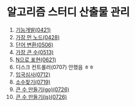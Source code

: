 # 알고리즘 스터디 산출물 관리

1. [기능개발(0421)](/hojeong/Algorithm0421.java)<br>
2. [가장 먼 노드(0428)](/hojeong/Algorithm0428.java)<br>
3. [단어 변환(0506)](/hojeong/solution0506.go)<br>
4. [가장 큰 수(0513)](/hojeong/solution0513.go)<br>
5. [N으로 표현(0621)](/hojeong/solution0621.go)<br>
6. 디스크 컨트롤러(0707) 안했음 ㅎㅎ<br>
7. [입국심사(0712)](/hojeong/solution0712.go)<br>
8. [소수찾기(0719)](/hojeong/solution0719.go)<br>
8. [큰 수 만들기(go)(0726)](/hojeong/solution0726.go)<br>
8. [큰 수 만들기(js)(0726)](/hojeong/solution0726.js)<br>